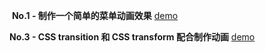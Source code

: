 ﻿﻿﻿﻿﻿ **No.1 - 制作一个简单的菜单动画效果**  [demo](https://rianran1993.github.io/bfe-learn/design-college/No1.html) **No.3 - CSS transition 和 CSS transform 配合制作动画**  [demo](https://rianran1993.github.io/bfe-learn/design-college/No3.html)